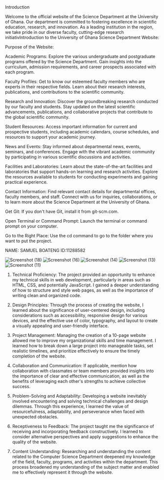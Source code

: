 Introduction 

Welcome to the official website of the Science Department at the University of Ghana. Our department is committed to fostering excellence in scientific education, research, and innovation. As a leading institution in the region, we take pride in our diverse faculty, cutting-edge research initiativIntroduction to the University of Ghana Science Department Website:



Purpose of the Website:

Academic Programs: Explore the various undergraduate and postgraduate programs offered by the Science Department. Gain insights into the curriculum, admission requirements, and career prospects associated with each program.

Faculty Profiles: Get to know our esteemed faculty members who are experts in their respective fields. Learn about their research interests, publications, and contributions to the scientific community.

Research and Innovation: Discover the groundbreaking research conducted by our faculty and students. Stay updated on the latest scientific advancements, publications, and collaborative projects that contribute to the global scientific community.

Student Resources: Access important information for current and prospective students, including academic calendars, course schedules, and resources to support your academic journey.

News and Events: Stay informed about departmental news, events, seminars, and conferences. Engage with the vibrant academic community by participating in various scientific discussions and activities.

Facilities and Laboratories: Learn about the state-of-the-art facilities and laboratories that support hands-on learning and research activities. Explore the resources available to students for conducting experiments and gaining practical experience.

Contact Information: Find relevant contact details for departmental offices, faculty members, and staff. Connect with us for inquiries, collaborations, or to learn more about the Science Department at the University of Ghana.







Get Git:
If you don't have Git, install it from git-scm.com.

Open Terminal or Command Prompt:
Launch the terminal or command prompt on your computer.

Go to the Right Place:
Use the cd command to go to the folder where you want to put the project.









NAME: SAMUEL BOATENG
ID:11288582






![Screenshot (18)](https://github.com/11288582/DCIT_205_IA/assets/152272368/670586d4-3ad4-416f-854e-174ab9f7a336)
![Screenshot (16)](https://github.com/11288582/DCIT_205_IA/assets/152272368/ac0c0354-4d80-417c-908a-3a900da02753)
![Screenshot (14)](https://github.com/11288582/DCIT_205_IA/assets/152272368/1fe5b190-2153-4a78-9bbb-704f0cfd046c)
![Screenshot (13)](https://github.com/11288582/DCIT_205_IA/assets/152272368/7b279570-a9d7-4134-803c-f52f620294a7)
![Screenshot (11)](https://github.com/11288582/DCIT_205_IA/assets/152272368/c4fe8882-e74d-4a22-b542-6f88a951d354)









1. Technical Proficiency: The project provided an opportunity to enhance my technical skills in web development, particularly in areas such as HTML, CSS, and potentially JavaScript. I gained a deeper understanding of how to structure and style web pages, as well as the importance of writing clean and organized code.

2. Design Principles: Through the process of creating the website, I learned about the significance of user-centered design, including considerations such as accessibility, responsive design for various devices, and the effective use of color, typography, and layout to create a visually appealing and user-friendly interface.

3. Project Management: Managing the creation of a 10-page website allowed me to improve my organizational skills and time management. I learned how to break down a large project into manageable tasks, set realistic timelines, and prioritize effectively to ensure the timely completion of the website.

4. Collaboration and Communication: If applicable, mention how collaboration with classmates or team members provided insights into the importance of clear and effective communication, as well as the benefits of leveraging each other's strengths to achieve collective success.

5. Problem-Solving and Adaptability: Developing a website inevitably involved encountering and solving technical challenges and design dilemmas. Through this experience, I learned the value of resourcefulness, adaptability, and perseverance when faced with unexpected obstacles.

6. Receptiveness to Feedback: The project taught me the significance of receiving and incorporating feedback constructively. I learned to consider alternative perspectives and apply suggestions to enhance the quality of the website.

7. Content Understanding: Researching and understanding the content related to the Computer Science Department deepened my knowledge of the field, faculty, programs, and activities within the department. This process broadened my understanding of the subject matter and enabled me to effectively represent it through the website.
